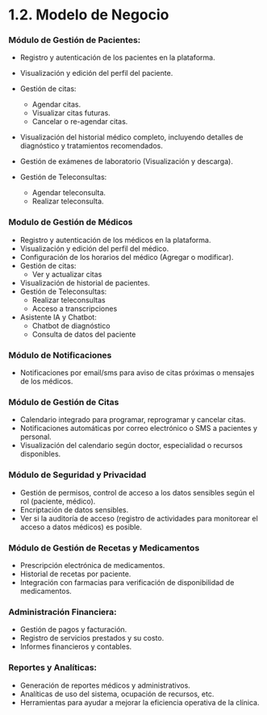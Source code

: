 # 1.2. Modelo de Negocio

### Módulo de Gestión de Pacientes:

- Registro y autenticación de los pacientes en la plataforma.
- Visualización y edición del perfil del paciente.
- Gestión de citas:
  - Agendar citas.
  - Visualizar citas futuras.
  - Cancelar o re-agendar citas.
- Visualización del historial médico completo, incluyendo detalles de diagnóstico y tratamientos recomendados.
- Gestión de exámenes de laboratorio (Visualización y descarga).
- Gestión de Teleconsultas:

  - Agendar teleconsulta.
  - Realizar teleconsulta.

### Modulo de Gestión de Médicos
- Registro y autenticación de los médicos en la plataforma.
- Visualización y edición del perfil del médico.
- Configuración de los horarios del médico (Agregar o modificar).
- Gestión de citas:
  - Ver y actualizar citas
- Visualización de historial de pacientes.
- Gestión de Teleconsultas:
  - Realizar teleconsultas
  - Acceso a transcripciones
- Asistente IA y Chatbot:
  - Chatbot de diagnóstico
  - Consulta de datos del paciente

### Módulo de Notificaciones

- Notificaciones por email/sms para aviso de citas próximas o mensajes de los médicos.

### Módulo de Gestión de Citas

- Calendario integrado para programar, reprogramar y cancelar citas.
- Notificaciones automáticas por correo electrónico o SMS a pacientes y personal.
- Visualización del calendario según doctor, especialidad o recursos disponibles.

### Módulo de Seguridad y Privacidad

- Gestión de permisos, control de acceso a los datos sensibles según el rol (paciente, médico).
- Encriptación de datos sensibles.
- Ver si la auditoría de acceso (registro de actividades para monitorear el acceso a datos médicos) es posible.

### Módulo de Gestión de Recetas y Medicamentos

- Prescripción electrónica de medicamentos.
- Historial de recetas por paciente.
- Integración con farmacias para verificación de disponibilidad de medicamentos.

### Administración Financiera:

- Gestión de pagos y facturación.
- Registro de servicios prestados y su costo.
- Informes financieros y contables.

### Reportes y Analíticas:

- Generación de reportes médicos y administrativos.
- Analíticas de uso del sistema, ocupación de recursos, etc.
- Herramientas para ayudar a mejorar la eficiencia operativa de la clínica.
